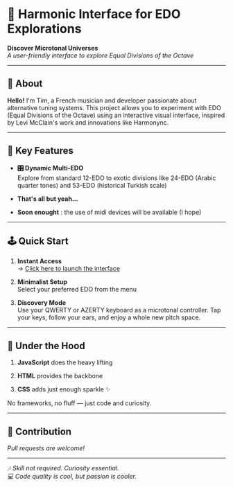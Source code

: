 # 🎵 Harmonic Interface for EDO Explorations

**Discover Microtonal Universes**  
*A user-friendly interface to explore Equal Divisions of the Octave*

---

## 🌟 About

**Hello!** I'm Tim, a French musician and developer passionate about alternative tuning systems. This project allows you to experiment with EDO (Equal Divisions of the Octave) using an interactive visual interface, inspired by Levi McClain's work and innovations like Harmonync.

---

## 🚀 Key Features

- **🎛️ Dynamic Multi-EDO**  
  Explore from standard 12-EDO to exotic divisions like 24-EDO (Arabic quarter tones) and 53-EDO (historical Turkish scale)

- **That's all but yeah...**
- **Soon enought** : the use of midi devices will be available (I hope) 

---

## 🕹️ Quick Start

1. **Instant Access**  
   → [Click here to launch the interface](https://timotheedvt.github.io/harmonic-interface-edo/)

2. **Minimalist Setup**  
   Select your preferred EDO from the menu

3. **Discovery Mode**  
   Use your QWERTY or AZERTY keyboard as a microtonal controller. Tap your keys, follow your ears, and enjoy a whole new pitch space.



---

## 🧠 Under the Hood
1. **JavaScript** does the heavy lifting

2. **HTML** provides the backbone

3. **CSS** adds just enough sparkle ✨

No frameworks, no fluff — just code and curiosity.

---

## 🤝 Contribution

*Pull requests are welcome!*

---

*🎶 Skill not required. Curiosity essential.\
💻 Code quality is cool, but passion is cooler.*
